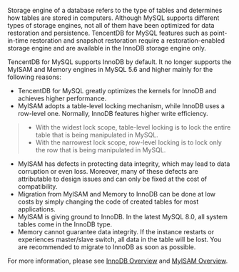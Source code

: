 Storage engine of a database refers to the type of tables and determines how tables are stored in computers. Although MySQL supports different types of storage engines, not all of them have been optimized for data restoration and persistence. TencentDB for MySQL features such as point-in-time restoration and snapshot restoration require a restoration-enabled storage engine and are available in the InnoDB storage engine only.

TencentDB for MySQL supports InnoDB by default. It no longer supports the MyISAM and Memory engines in MySQL 5.6 and higher mainly for the following reasons:
- TencentDB for MySQL greatly optimizes the kernels for InnoDB and achieves higher performance.
- MyISAM adopts a table-level locking mechanism, while InnoDB uses a row-level one. Normally, InnoDB features higher write efficiency.
>
>- With the widest lock scope, table-level locking is to lock the entire table that is being manipulated in MySQL.
>- With the narrowest lock scope, row-level locking is to lock only the row that is being manipulated in MySQL.
- MyISAM has defects in protecting data integrity, which may lead to data corruption or even loss. Moreover, many of these defects are attributable to design issues and can only be fixed at the cost of compatibility.
- Migration from MyISAM and Memory to InnoDB can be done at low costs by simply changing the code of created tables for most applications.
- MyISAM is giving ground to InnoDB. In the latest MySQL 8.0, all system tables come in the InnoDB type.
- Memory cannot guarantee data integrity. If the instance restarts or experiences master/slave switch, all data in the table will be lost. You are recommended to migrate to InnoDB as soon as possible.

For more information, please see [InnoDB Overview](https://dev.mysql.com/doc/refman/5.7/en/innodb-introduction.html) and [MyISAM Overview](https://dev.mysql.com/doc/refman/5.7/en/myisam-storage-engine.html).

